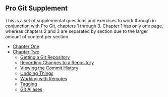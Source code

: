 ## Pro Git Supplement

This is a set of supplemental questions and exercises to work through in
conjunction with Pro Git, chapters 1 through 3.
Chapter 1 has only one page, whereas chapters 2 and 3 are separated by
section due to the larger amount of content per section.

- [Chapter One][c1]
- [Chapter Two][c2]
  - [Getting a Git Repository][c2_1]
  - [Recording Changes to a Repository][c2_2]
  - [Viewing the Commit History][c2_3]
  - [Undoing Things][c2_4]
  - [Working with Remotes][c2_5]
  - [Tagging][c2_6]
  - [Git Aliases][c2_7]

[c1]: <chapter_1.md> "Chapter One"
[c2]: <chapter_2.md> "Chapter Two"
[c2_1]: <chapter_2_1.md> "Getting a Git Repository"
[c2_2]: <chapter_2_2.md> "Recording Changes to a Repository"
[c2_3]: <chapter_2_3.md> "Viewing the Commit History"
[c2_4]: <chapter_2_4.md> "Undoing Things"
[c2_5]: <chapter_2_5.md> "Working with Remotes"
[c2_6]: <chapter_2_6.md> "Tagging"
[c2_7]: <chapter_2_7.md> "Git Aliases"
